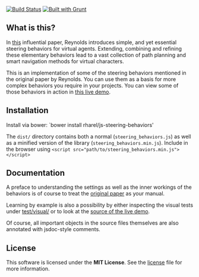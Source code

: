 [![Build Status](https://travis-ci.org/rharel/js-steering-behaviors.svg?branch=release%2F1.0.0)](https://travis-ci.org/rharel/js-steering-behaviors)
[![Built with Grunt](https://cdn.gruntjs.com/builtwith.png)](http://gruntjs.com)

## What is this?

In [this](doc/reynolds-steering-behaviors.pdf) influential paper, Reynolds introduces simple, and yet essential steering behaviors for virtual agents. Extending, combining and refining these elementary behaviors lead to a vast collection of path planning and smart navigation methods for virtual characters.

This is an implementation of some of the steering behaviors mentioned in the original paper by Reynolds. You can use them as a basis for more complex behaviors you require in your projects. You can view some of those behaviors in action in [this live demo](https://rharel.github.io/js-steering-behaviors).

## Installation

Install via bower: `bower install rharel/js-steering-behaviors'

The `dist/` directory contains both a normal (`steering_behaviors.js`) as well as a minified version of the library (`steering_behaviors.min.js`).
Include in the browser using `<script src="path/to/steering_behaviors.min.js"></script>`

## Documentation

A preface to understanding the settings as well as the inner workings of the behaviors is of course to treat the [original paper](doc/reynolds-steering-behaviors.pdf) as your manual. 

Learning by example is also a possibility by either inspecting the visual tests under [test/visual/](test/visual/) or to look at the [source of the live demo](https://github.com/rharel/js-steering-behaviors/tree/gh-pages).

Of course, all important objects in the source files themselves are also annotated with jsdoc-style comments.


## License

This software is licensed under the **MIT License**. See the [license](LICENSE.txt) file for more information.
